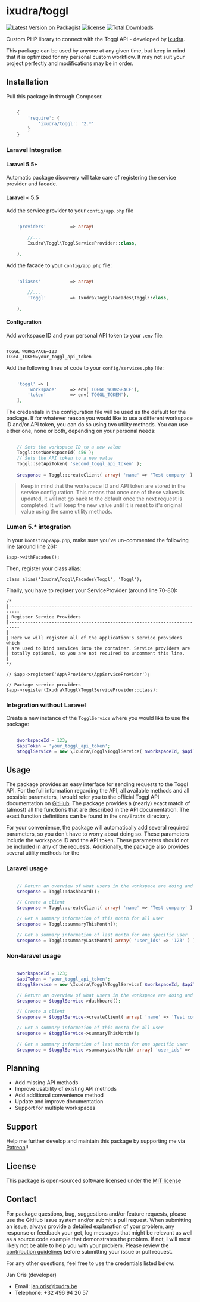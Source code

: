 ixudra/toggl
================

[![Latest Version on Packagist](https://img.shields.io/packagist/v/ixudra/toggl.svg?style=flat-square)](https://packagist.org/packages/ixudra/toggl)
[![license](https://img.shields.io/github/license/ixudra/toggl.svg)]()
[![Total Downloads](https://img.shields.io/packagist/dt/ixudra/toggl.svg?style=flat-square)](https://packagist.org/packages/ixudra/toggl)

Custom PHP library to connect with the Toggl API - developed by [Ixudra](https://ixudra.be).

This package can be used by anyone at any given time, but keep in mind that it is optimized for my personal custom workflow. It may not suit your project perfectly and modifications may be in order.



## Installation

Pull this package in through Composer.

```js

    {
        'require': {
            'ixudra/toggl': '2.*'
        }
    }

```



### Laravel Integration

#### Laravel 5.5+

Automatic package discovery will take care of registering the
service provider and facade.

#### Laravel < 5.5

Add the service provider to your `config/app.php` file

```php

    'providers'         => array(

        //...
        Ixudra\Toggl\TogglServiceProvider::class,

    ),

```

Add the facade to your `config/app.php` file:

```php

    'aliases'           => array(

        //...
        'Toggl'         => Ixudra\Toggl\Facades\Toggl::class,

    ),

```

#### Configuration

Add workspace ID and your personal API token to your `.env` file:

```

TOGGL_WORKSPACE=123
TOGGL_TOKEN=your_toggl_api_token

```

Add the following lines of code to your `config/services.php` file:

```php

    'toggl' => [
        'workspace'     => env('TOGGL_WORKSPACE'),
        'token'         => env('TOGGL_TOKEN'),
    ],

```

The credentials in the configuration file will be used as the default for the package. If for whatever reason you would like to use a different workspace ID and/or API token, you can do so using two utility methods. You can use either one, none or both, depending on your personal needs:

```php

    // Sets the workspace ID to a new value
    Toggl::setWorkspaceId( 456 );
    // Sets the API token to a new value       
    Toggl::setApiToken( 'second_toggl_api_token' );
    
    $response = Toggl::createClient( array( 'name' => 'Test company' ) );

```

 > Keep in mind that the workspace ID and API token are stored in the service configuration. This means that once one of these values is updated, it will not go back to the default once the next request is completed. It will keep the new value until it is reset to it's original value using the same utility methods.


### Lumen 5.* integration

In your `bootstrap/app.php`, make sure you've un-commented the following line (around line 26):

```
$app->withFacades();
```

Then, register your class alias:
```
class_alias('Ixudra\Toggl\Facades\Toggl', 'Toggl');
```

Finally, you have to register your ServiceProvider (around line 70-80):

```
/*
|--------------------------------------------------------------------------
| Register Service Providers
|--------------------------------------------------------------------------
|
| Here we will register all of the application's service providers which
| are used to bind services into the container. Service providers are
| totally optional, so you are not required to uncomment this line.
|
*/

// $app->register('App\Providers\AppServiceProvider');

// Package service providers
$app->register(Ixudra\Toggl\TogglServiceProvider::class);
```


### Integration without Laravel

Create a new instance of the `TogglService` where you would like to use the package:

```php

    $workspaceId = 123;
    $apiToken = 'your_toggl_api_token';
    $togglService = new \Ixudra\Toggl\TogglService( $workspaceId, $apiToken );

```



## Usage

The package provides an easy interface for sending requests to the Toggl API. For the full information regarding the API,
all available methods and all possible parameters, I would refer you to the official Toggl API documentation on 
[GitHub](https://github.com/toggl/toggl_api_docs). The package provides a (nearly) exact match of (almost) all the functions that are described
in the API documentation. The exact function definitions can be found in the `src/Traits` directory.

For your convenience, the package will automatically add several required parameters, so you don't have to worry about 
doing so. These parameters include the workspace ID and the API token. These parameters should not be included in any
of the requests. Additionally, the package also provides several utility methods for the 


### Laravel usage

```php

    // Return an overview of what users in the workspace are doing and have been doing
    $response = Toggl::dashboard();

    // Create a client
    $response = Toggl::createClient( array( 'name' => 'Test company' ) );

    // Get a summary information of this month for all user 
    $response = Toggl::summaryThisMonth();

    // Get a summary information of last month for one specific user 
    $response = Toggl::summaryLastMonth( array( 'user_ids' => '123' ) );

```


### Non-laravel usage

```php

    $workspaceId = 123;
    $apiToken = 'your_toggl_api_token';
    $togglService = new \Ixudra\Toggl\TogglService( $workspaceId, $apiToken );

    // Return an overview of what users in the workspace are doing and have been doing
    $response = $togglService->dashboard();

    // Create a client
    $response = $togglService->createClient( array( 'name' => 'Test company' ) );

    // Get a summary information of this month for all user 
    $response = $togglService->summaryThisMonth();

    // Get a summary information of last month for one specific user 
    $response = $togglService->summaryLastMonth( array( 'user_ids' => '123' ) );

```




## Planning

- Add missing API methods
- Improve usability of existing API methods
- Add additional convenience method
- Update and improve documentation
- Support for multiple workspaces




## Support

Help me further develop and maintain this package by supporting me via [Patreon](https://www.patreon.com/ixudra)!!




## License

This package is open-sourced software licensed under the [MIT license](http://opensource.org/licenses/MIT)




## Contact

For package questions, bug, suggestions and/or feature requests, please use the GitHub issue system and/or submit a pull request. When submitting an issue, always provide a detailed explanation of your problem, any response or feedback your get, log messages that might be relevant as well as a source code example that demonstrates the problem. If not, I will most likely not be able to help you with your problem. Please review the [contribution guidelines](https://github.com/ixudra/toggl/blob/master/CONTRIBUTING.md) before submitting your issue or pull request.

For any other questions, feel free to use the credentials listed below: 

Jan Oris (developer)

- Email: jan.oris@ixudra.be
- Telephone: +32 496 94 20 57
